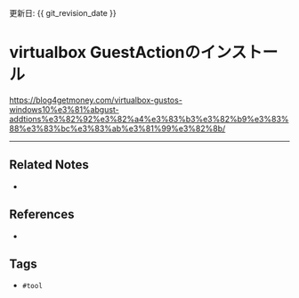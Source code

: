 更新日: {{ git_revision_date }}

# virtualbox GuestActionのインストール
https://blog4getmoney.com/virtualbox-gustos-windows10%e3%81%abgust-addtions%e3%82%92%e3%82%a4%e3%83%b3%e3%82%b9%e3%83%88%e3%83%bc%e3%83%ab%e3%81%99%e3%82%8b/

---
## Related Notes
- 

## References
- 

## Tags
- `#tool` 